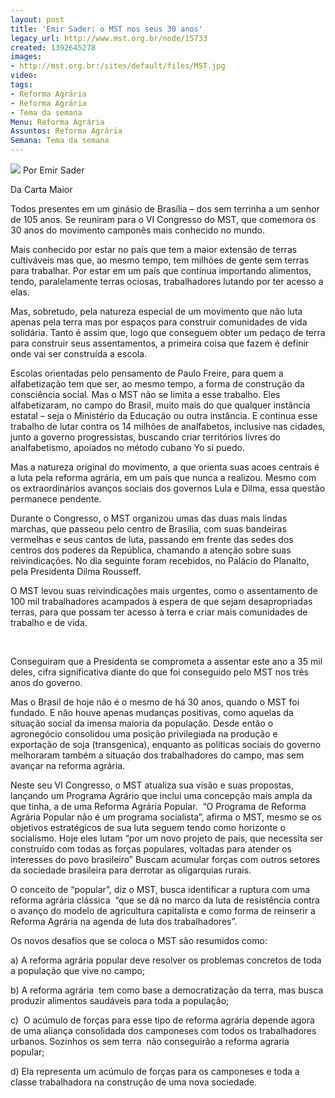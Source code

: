 ```yaml
---
layout: post
title: 'Emir Sader: o MST nos seus 30 anos'
legacy_url: http://www.mst.org.br/node/15733
created: 1392645278
images:
- http://mst.org.br:/sites/default/files/MST.jpg
video: 
tags:
- Reforma Agrária
- Reforma Agrária
- Tema da semana
Menu: Reforma Agrária
Assuntos: Reforma Agrária
Semana: Tema da semana
---
```



![](/sites/default/files/MST.jpg)
Por Emir Sader

Da Carta Maior


Todos presentes em um ginásio de Brasília – dos sem terrinha a um senhor de 105 anos. Se reuniram para o VI Congresso do MST, que comemora os 30 anos do movimento camponês mais conhecido no mundo.


Mais conhecido por estar no país que tem a maior extensão de terras cultiváveis mas que, ao mesmo tempo, tem milhões de gente sem terras para trabalhar. Por estar em um país que continua importando alimentos, tendo, paralelamente terras ociosas, trabalhadores lutando por ter acesso a elas.


Mas, sobretudo, pela natureza especial de um movimento que não luta apenas pela terra mas por espaços para construir comunidades de vida solidária. Tanto é assim que, logo que conseguem obter um pedaço de terra para construir seus assentamentos, a primeira coisa que fazem é definir onde vai ser construída a escola.


Escolas orientadas pelo pensamento de Paulo Freire, para quem a alfabetização tem que ser, ao mesmo tempo, a forma de construção da consciência social. Mas o MST não se limita a esse trabalho. Eles alfabetizaram, no campo do Brasil, muito mais do que qualquer instância estatal – seja o Ministério da Educação ou outra instância. E continua esse trabalho de lutar contra os 14 milhões de analfabetos, inclusive nas cidades, junto a governo progressistas, buscando criar territórios livres do analfabetismo, apoiados no método cubano Yo si puedo.


Mas a natureza original do movimento, a que orienta suas acoes centrais é a luta pela reforma agrária, em um país que nunca a realizou. Mesmo com os extraordinários avanços sociais dos governos Lula e Dilma, essa questão permanece pendente.


Durante o Congresso, o MST organizou umas das duas mais lindas marchas, que passeou pelo centro de Brasilia, com suas bandeiras vermelhas e seus cantos de luta, passando em frente das sedes dos centros dos poderes da República, chamando a atenção sobre suas reivindicações. No dia seguinte foram recebidos, no Palácio do Planalto, pela Presidenta Dilma Rousseff.


O MST levou suas reivindicações mais urgentes, como o assentamento de 100 mil trabalhadores acampados à espera de que sejam desapropriadas terras, para que possam ter acesso à terra e criar mais comunidades de trabalho e de vida.

 

Conseguiram que a Presidenta se comprometa a assentar este ano a 35 mil deles, cifra significativa diante do que foi conseguido pelo MST nos três anos do governo.


Mas o Brasil de hoje não é o mesmo de há 30 anos, quando o MST foi fundado. E não houve apenas mudanças positivas, como aquelas da situação social da imensa maioria da população. Desde então o agronegócio consolidou uma posição privilegiada na produção e exportação de soja (transgenica), enquanto as políticas sociais do governo melhoraram também a situação dos trabalhadores do campo, mas sem avançar na reforma agrária.


Neste seu VI Congresso, o MST atualiza sua visão e suas propostas, lançando um Programa Agrário que inclui uma concepção mais ampla da que tinha, a de uma Reforma Agrária Popular.  “O Programa de Reforma Agrária Popular não é um programa socialista”, afirma o MST, mesmo se os objetivos estratégicos de sua luta seguem tendo como horizonte o socialismo. Hoje eles lutam “por um novo projeto de país, que necessita ser construído com todas as forças populares, voltadas para atender os interesses do povo brasileiro” Buscam acumular forças com outros setores da sociedade brasileira para derrotar as oligarquias rurais.


O conceito de “popular”, diz o MST, busca identificar a ruptura com uma reforma agrária clássica  “que se dá no marco da luta de resistência contra o avanço do modelo de agricultura capitalista e como forma de reinserir a Reforma Agrária na agenda de luta dos trabalhadores”.


Os novos desafios que se coloca o MST são resumidos como:


a) A reforma agrária popular deve resolver os problemas concretos de toda a população que vive no campo;


b) A reforma agrária  tem como base a democratização da terra, mas busca produzir alimentos saudáveis para toda a população;



c)  O acúmulo de forças para esse tipo de reforma agrária depende agora de uma aliança consolidada dos camponeses com todos os trabalhadores urbanos. Sozinhos os sem terra  não conseguirão a reforma agraria popular;


d) Ela representa um acúmulo de forças para os camponeses e toda a classe trabalhadora na construção de uma nova sociedade.
